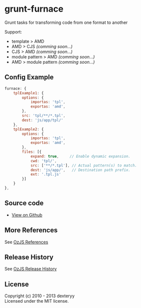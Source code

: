 <!---
layout: intro
title: grunt-furnace
-->

# grunt-furnace

Grunt tasks for transforming code from one format to another

Support: 

* template > AMD
* AMD > CJS _(comming soon...)_
* CJS > AMD _(comming soon...)_
* module pattern > AMD _(comming soon...)_
* AMD > module pattern _(comming soon...)_

## Config Example

``` javascript
furnace: {
    tplExample1: {
        options: {
            importas: 'tpl',
            exportas: 'amd',
        },
        src: 'tpl/**/*.tpl',
        dest: 'js/app/tpl/'
    },
    tplExample2: {
        options: {
            importas: 'tpl',
            exportas: 'amd',
        },
        files: [{
            expand: true,     // Enable dynamic expansion.
            cwd: 'tpl/',
            src: ['**/*.tpl'], // Actual pattern(s) to match.
            dest: 'js/app/',   // Destination path prefix.
            ext: '.tpl.js'
        }]
    }
},
```

## Source code

* [View on Github](https://github.com/dexteryy/grunt-furnace)

## More References

See [OzJS References](http://ozjs.org/#ref)

## Release History

See [OzJS Release History](http://ozjs.org/#release)

## License

Copyright (c) 2010 - 2013 dexteryy  
Licensed under the MIT license.

